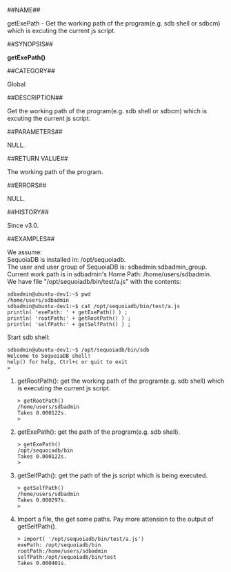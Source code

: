 
##NAME##

getExePath - Get the working path of the program(e.g. sdb shell or sdbcm) which is excuting the current js script.

##SYNOPSIS##

**getExePath()**

##CATEGORY##

Global

##DESCRIPTION##

Get the working path of the program(e.g. sdb shell or sdbcm) which is excuting the current js script.

##PARAMETERS##

NULL.

##RETURN VALUE##

The working path of the program.

##ERRORS##

NULL.

##HISTORY##

Since v3.0.

##EXAMPLES##

We assume:  
SequoiaDB is installed in: /opt/sequoiadb.  
The user and user group of SequoiaDB is: sdbadmin:sdbadmin_group.  
Current work path is in sdbadmin's Home Path: /home/users/sdbadmin.  
We have file "/opt/sequoiadb/bin/test/a.js" with the contents:

```lang-bash
sdbadmin@ubuntu-dev1:~$ pwd
/home/users/sdbadmin
sdbadmin@ubuntu-dev1:~$ cat /opt/sequoiadb/bin/test/a.js
println( 'exePath: ' + getExePath() ) ;
println( 'rootPath:' + getRootPath() ) ;
println( 'selfPath:' + getSelfPath() ) ;
```

Start sdb shell:

```lang-bash
sdbadmin@ubuntu-dev1:~$ /opt/sequoiadb/bin/sdb
Welcome to SequoiaDB shell!
help() for help, Ctrl+c or quit to exit
>
```

1. getRootPath(): get the working path of the program(e.g. sdb shell) which is executing the current js script.

	```lang-javascript
	> getRootPath()
	/home/users/sdbadmin
	Takes 0.000122s.
	>
 	```

2. getExePath(): get the path of the program(e.g. sdb shell).

	```lang-javascript
	> getExePath()
	/opt/sequoiadb/bin
	Takes 0.000122s.
	>
 	```

3. getSelfPath(): get the path of the js script which is being executed.

	```lang-javascript
	> getSelfPath()
	/home/users/sdbadmin
	Takes 0.000297s.
	>
 	```

4. Import a file, the get some paths. Pay more attension to the output of  getSelfPath().


	```lang-javascript
	> import( '/opt/sequoiadb/bin/test/a.js')
	exePath: /opt/sequoiadb/bin
	rootPath:/home/users/sdbadmin
	selfPath:/opt/sequoiadb/bin/test
	Takes 0.000401s.
	```